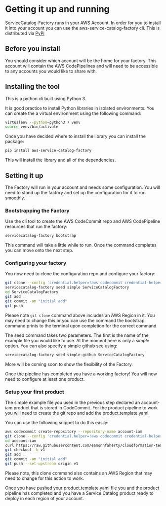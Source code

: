 Getting it up and running
=========================

ServiceCatalog-Factory runs in your AWS Account.  In order for you to install it into your account you can use the 
aws-service-catalog-factory cli.  This is distributed via [PyPi](https://pypi.org/project/aws-service-catalog-factory/)

## Before you install
You should consider which account will be the home for your factory.  This account will contain the AWS CodePipelines
and will need to be accessible to any accounts you would like to share with.
 

## Installing the tool
This is a python cli built using Python 3.

It is good practice to install Python libraries in isolated environments.  You can create the a virtual environment using
the following command:

```bash
virtualenv --python=python3.7 venv
source venv/bin/activate
```

Once you have decided where to install the library you can install the package:
```bash
pip install aws-service-catalog-factory
```

This will install the library and all of the dependencies.


## Setting it up
The Factory will run in your account and needs some configuration.  You will need to stand up the factory and set up the 
configuration for it to run smoothly.


### Bootstrapping the Factory
Use the cli tool to create the AWS CodeCommit repo and AWS CodePipeline resources that run the factory:
```bash
servicecatalog-factory bootstrap
```
This command will take a little while to run.  Once the command completes you can move onto the next step.


### Configuring your factory
You now need to clone the configuration repo and configure your factory:
```bash
git clone --config 'credential.helper=!aws codecommit credential-helper $@' --config 'credential.UseHttpPath=true' https://git-codecommit.eu-west-1.amazonaws.com/v1/repos/ServiceCatalogFactory
servicecatalog-factory seed simple ServiceCatalogFactory
cd ServiceCatalogFactory
git add .
git commit -am "initial add"
git push
```
Please note ```git clone``` command above includes an AWS Region in it.  You may need to change this or you can use the
command the bootstrap command prints to the terminal upon completion for the correct command.

The seed command takes two parameters.  The first is the name of the example file you would like to use.  At the moment
here is only a _simple_ option.  You can also specify a simple github see using:

```bash
servicecatalog-factory seed simple-github ServiceCatalogFactory
``` 

More will be coming soon to show the flexibility of the Factory.

Once the pipeline has completed you have a working factory!  You will now need to configure at least one product.

### Setup your first product
The simple example file you used in the previous step declared an account-iam product that is stored in CodeCommit.
For the product pipeline to work you will need to create the git repo and add the product.template.yaml.

You can use the following snippet to do this easily:

```bash
aws codecommit create-repository --repository-name account-iam
git clone --config 'credential.helper=!aws codecommit credential-helper $@' --config 'credential.UseHttpPath=true' https://git-codecommit.eu-west-1.amazonaws.com/v1/repos/account-iam
cd account-iam
curl https://raw.githubusercontent.com/eamonnfaherty/cloudformation-templates/master/iam_admin_role/product.template.yaml -o product.template.yaml
git checkout -b v1
git add .
git commit -am "initial add"
git push --set-upstream origin v1
```

Please note, this clone command also contains an AWS Region that may need to change for this action to work.

Once you have pushed your product.template.yaml file you and the product pipeline has completed and you have a Service 
Catalog product ready to deploy in each region of your account.